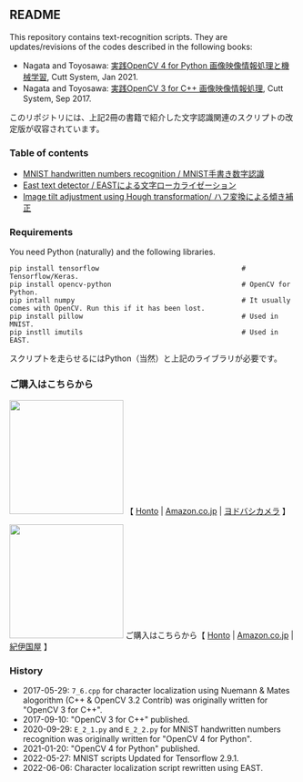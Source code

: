 ## README

This repository contains text-recognition scripts. They are updates/revisions of the codes described in the following books:

- Nagata and Toyosawa: [実践OpenCV 4 for Python 画像映像情報処理と機械学習](https://www.cutt.co.jp/book/978-4-87783-460-9.html), Cutt System, Jan 2021.
- Nagata and Toyosawa: [実践OpenCV 3 for C++ 画像映像情報処理](https://www.cutt.co.jp/book/978-4-87783-380-0.html), Cutt System, Sep 2017.

このリポジトリには、上記2冊の書籍で紹介した文字認識関連のスクリプトの改定版が収容されています。

### Table of contents

- [MNIST handwritten numbers recognition / MNIST手書き数字認識](./MnistHandWriting/README.md)
- [East text detector / EASTによる文字ローカライゼーション](./East/README.md)
- [Image tilt adjustment using Hough transformation/ ハフ変換による傾き補正](./Hough/README.md)


### Requirements

You need Python (naturally) and the following libraries.

```
pip install tensorflow                                   # Tensorflow/Keras.
pip install opencv-python                                # OpenCV for Python.
pip intall numpy                                         # It usually comes with OpenCV. Run this if it has been lost.
pip install pillow                                       # Used in MNIST.
pip instll imutils                                       # Used in EAST.
```

スクリプトを走らせるにはPython（当然）と上記のライブラリが必要です。


### ご購入はこちらから

<img src="https://www.cutt.co.jp/book/images/978-4-87783-460-9.png" height=200></img>
【
[Honto](https://honto.jp/netstore/pd-book_30749005.html) |
[Amazon.co.jp](https://www.amazon.co.jp/dp/4877834605) |
[ヨドバシカメラ](https://www.yodobashi.com/product/100000009003381130/)
】

<img src="https://www.cutt.co.jp/book/images/978-4-87783-380-0.png" height=200><img>
ご購入はこちらから【
[Honto](https://honto.jp/netstore/pd-book_28612900.html) |
[Amazon.co.jp](https://www.amazon.co.jp/dp/4877833803) |
[紀伊国屋](https://www.kinokuniya.co.jp/f/dsg-01-9784877833800/)
】


### History

- 2017-05-29: `7_6.cpp` for character localization using Nuemann & Mates alogorithm (C++ & OpenCV 3.2 Contrib) was originally written for "OpenCV 3 for C++".
- 2017-09-10: "OpenCV 3 for C++" published.
- 2020-09-29: `E_2_1.py` and `E_2_2.py` for MNIST handwritten numbers recognition was originally written for "OpenCV 4 for Python".
- 2021-01-20: "OpenCV 4 for Python" published.
- 2022-05-27: MNIST scripts Updated for Tensorflow 2.9.1.
- 2022-06-06: Character localization script rewritten using EAST.

